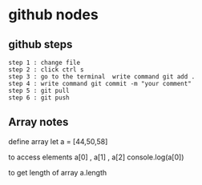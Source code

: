 # github nodes
## github steps
    step 1 : change file 
    step 2 : click ctrl s
    step 3 : go to the terminal  write command git add .
    step 4 : write command git commit -m "your comment"
    step 5 : git pull
    step 6 : git push

## Array notes

  define array   let a = [44,50,58]

  to access  elements a[0] , a[1] , a[2]
  console.log(a[0])

  to get length of array   a.length

  


